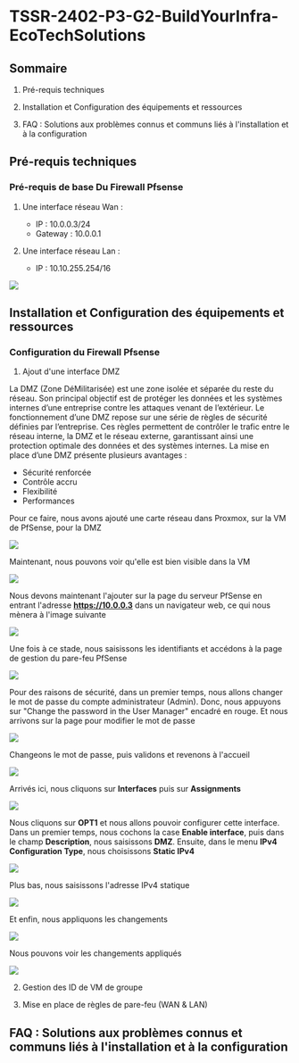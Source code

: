 # **TSSR-2402-P3-G2-BuildYourInfra-EcoTechSolutions**

## **Sommaire**

1) Pré-requis techniques

2) Installation et Configuration des équipements et ressources

3) FAQ : Solutions aux problèmes connus et communs liés à l'installation et à la configuration

## **Pré-requis techniques**

### Pré-requis de base Du Firewall Pfsense

1. Une interface réseau Wan :
   - IP : 10.0.0.3/24
   - Gateway : 10.0.0.1
   
2. Une interface réseau Lan :
   - IP : 10.10.255.254/16                           

![](https://github.com/WildCodeSchool/TSSR-2402-P3-G2-BuildYourInfra-EcoTechSolutions/blob/main/ressource/s12/pfsense1.jpg)

## **Installation et Configuration des équipements et ressources**

### Configuration du Firewall Pfsense

1. Ajout d'une interface DMZ

La DMZ (Zone DéMilitarisée) est une zone isolée et séparée du reste du réseau. Son principal objectif est de protéger les données
et les systèmes internes d’une entreprise contre les attaques venant de l’extérieur.
Le fonctionnement d’une DMZ repose sur une série de règles de sécurité définies par l’entreprise. Ces règles
permettent de contrôler le trafic entre le réseau interne, la DMZ et le réseau externe, garantissant ainsi une
protection optimale des données et des systèmes internes.
La mise en place d’une DMZ présente plusieurs avantages :
 -  Sécurité renforcée
 -  Contrôle accru
 -  Flexibilité
 -  Performances

Pour ce faire, nous avons ajouté une carte réseau dans Proxmox, sur la VM de PfSense, pour la DMZ  

![](https://github.com/WildCodeSchool/TSSR-2402-P3-G2-BuildYourInfra-EcoTechSolutions/blob/main/ressource/s12/proxmoxpfsense1.jpg)

Maintenant, nous pouvons voir qu'elle est bien visible dans la VM  

![](https://github.com/WildCodeSchool/TSSR-2402-P3-G2-BuildYourInfra-EcoTechSolutions/blob/main/ressource/s12/pfsense2.jpg)

Nous devons maintenant l'ajouter sur la page du serveur PfSense en entrant l'adresse **https://10.0.0.3** dans un navigateur web, 
ce qui nous mènera à l'image suivante 

![](https://github.com/WildCodeSchool/TSSR-2402-P3-G2-BuildYourInfra-EcoTechSolutions/blob/main/ressource/s12/pfsense8.png)

Une fois à ce stade, nous saisissons les identifiants et accédons à la page de gestion du pare-feu PfSense 

![](https://github.com/WildCodeSchool/TSSR-2402-P3-G2-BuildYourInfra-EcoTechSolutions/blob/main/ressource/s12/pfsenseconfig1.jpg)

Pour des raisons de sécurité, dans un premier temps, nous allons changer le mot de passe du compte administrateur (Admin).
Donc, nous appuyons sur "Change the password in the User Manager" encadré en rouge.
Et nous arrivons sur la page pour modifier le mot de passe

![](https://github.com/WildCodeSchool/TSSR-2402-P3-G2-BuildYourInfra-EcoTechSolutions/blob/main/ressource/s12/pfsenseconfig2.jpg)

Changeons le mot de passe, puis validons et revenons à l'accueil

![](https://github.com/WildCodeSchool/TSSR-2402-P3-G2-BuildYourInfra-EcoTechSolutions/blob/main/ressource/s12/pfsenseconfig3.jpg)

Arrivés ici, nous cliquons sur **Interfaces** puis sur **Assignments**

![](https://github.com/WildCodeSchool/TSSR-2402-P3-G2-BuildYourInfra-EcoTechSolutions/blob/main/ressource/s12/pfsense3.jpg)

Nous cliquons sur **OPT1** et nous allons pouvoir configurer cette interface.
Dans un premier temps, nous cochons la case **Enable interface**, puis dans le champ **Description**, nous saisissons **DMZ**. Ensuite, dans le menu **IPv4 Configuration Type**, nous choisissons **Static IPv4**

![](https://github.com/WildCodeSchool/TSSR-2402-P3-G2-BuildYourInfra-EcoTechSolutions/blob/main/ressource/s12/pfsense4.jpg)

Plus bas, nous saisissons l'adresse IPv4 statique

![](https://github.com/WildCodeSchool/TSSR-2402-P3-G2-BuildYourInfra-EcoTechSolutions/blob/main/ressource/s12/pfsense5.jpg)

Et enfin, nous appliquons les changements

![](https://github.com/WildCodeSchool/TSSR-2402-P3-G2-BuildYourInfra-EcoTechSolutions/blob/main/ressource/s12/pfsense6.jpg)

Nous pouvons voir les changements appliqués

![](https://github.com/WildCodeSchool/TSSR-2402-P3-G2-BuildYourInfra-EcoTechSolutions/blob/main/ressource/s12/pfsense7.jpg)
  
2. Gestion des ID de VM de groupe

3. Mise en place de règles de pare-feu (WAN & LAN)

## **FAQ : Solutions aux problèmes connus et communs liés à l'installation et à la configuration**
